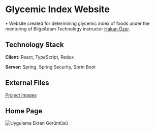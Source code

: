 
# Glycemic Index Website 
• Website created for determining glycemic index of foods under the mentoring of BilgeAdam Technology  instructor <a href="https://hakanozer.github.io/">Hakan Özer<a>.

 
## Technology Stack

**Client:** React, TypeScript, Redux

**Server:** Spring, Spring Security, Sprin Boot

  

## External Files

[Project Images](https://dogukankrtlz.github.io/glycemicproject/example.html)

  
## Home Page 

![Uygulama Ekran Görüntüsü](https://github.com/dogukankrtlz/GlycemicWeb/blob/main/images/8.PNG)

  
